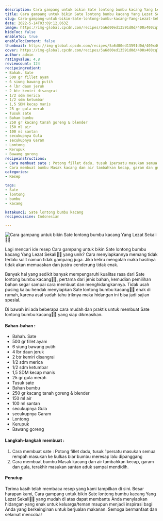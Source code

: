 ```yaml
---
description: Cara gampang untuk bikin Sate lontong bumbu kacang Yang Lezat Sekali"
title: Cara gampang untuk bikin Sate lontong bumbu kacang Yang Lezat Sekali
slug: Cara-gampang-untuk-bikin-Sate-lontong-bumbu-kacang-Yang-Lezat-Sekali
date: 2022-5-14T03:09:12.063Z
image: https://img-global.cpcdn.com/recipes/5a6d00ed13591d0d/400x400cq70/photo.jpg
hideToc: false
enableToc: true
enableTocContent: false
thumbnail: https://img-global.cpcdn.com/recipes/5a6d00ed13591d0d/400x400cq70/photo.jpg
cover: https://img-global.cpcdn.com/recipes/5a6d00ed13591d0d/400x400cq70/photo.jpg
author: admin
ratingvalue: 4.8
reviewcount: 124
recipeingredient:
- Bahah. Sate
- 500 gr fillet ayam
- 6 siung bawang putih
- 4 lbr daun jeruk
- 2 btr kemiri disangrai
- 1/2 sdm merica
- 1/2 sdm ketumbar
- 1,5 SDM kecap manis
- 25 gr gula merah
- Tusuk sate
- Bahan bumbu
- 250 gr kacang tanah goreng & blender
- 150 ml air
- 100 ml santan
- secukupnya Gula
- secukupnya Garam
- Lontong
- Kerupuk
- Bawang goreng
recipeinstructions:
- Cara membuat sate : Potong fillet dadu, tusuk 1persatu masukan semua rempah masukan ke kulkas biar bumbu meresap lalu dipanggang
- Cara membuat bumbu Masak kacang dan air tambahkan kecap, garam dan gula, terakhir masukan santan aduk sampai mendidih.
categories:
- Resep

tags:
- Sate
- lontong
- bumbu
- kacang

katakunci: Sate lontong bumbu kacang
recipecuisine: Indonesian

---
```


![Cara gampang untuk bikin Sate lontong bumbu kacang Yang Lezat Sekali👩‍🍳](https://img-global.cpcdn.com/recipes/5a6d00ed13591d0d/400x400cq70/photo.jpg)

Lagi mencari ide resep Cara gampang untuk bikin Sate lontong bumbu kacang Yang Lezat Sekali👩‍🍳 yang unik? Cara menyiapkannya memang tidak terlalu sulit namun tidak gampang juga. Jika keliru mengolah maka hasilnya tidak akan memuaskan dan justru cenderung tidak enak.

Banyak hal yang sedikit banyak mempengaruhi kualitas rasa dari Sate lontong bumbu kacang👩‍🍳, pertama dari jenis bahan, kemudian pemilihan bahan segar sampai cara membuat dan menghidangkannya. Tidak usah pusing kalau hendak menyiapkan Sate lontong bumbu kacang👩‍🍳 enak di rumah, karena asal sudah tahu triknya maka hidangan ini bisa jadi sajian spesial.

Di bawah ini ada beberapa cara mudah dan praktis untuk membuat Sate lontong bumbu kacang👩‍🍳 yang siap dikreasikan.

<!--inarticleads1-->

#### Bahan-bahan :

- Bahah. Sate
- 500 gr fillet ayam
- 6 siung bawang putih
- 4 lbr daun jeruk
- 2 btr kemiri disangrai
- 1/2 sdm merica
- 1/2 sdm ketumbar
- 1,5 SDM kecap manis
- 25 gr gula merah
- Tusuk sate
- Bahan bumbu
- 250 gr kacang tanah goreng & blender
- 150 ml air
- 100 ml santan
- secukupnya Gula
- secukupnya Garam
- Lontong
- Kerupuk
- Bawang goreng

<!--inarticleads2-->

#### Langkah-langkah membuat :

1. Cara membuat sate : Potong fillet dadu, tusuk 1persatu masukan semua rempah masukan ke kulkas biar bumbu meresap lalu dipanggang
1. Cara membuat bumbu Masak kacang dan air tambahkan kecap, garam dan gula, terakhir masukan santan aduk sampai mendidih.

#### Penutup

Terima kasih telah membaca resep yang kami tampilkan di sini. Besar harapan kami, Cara gampang untuk bikin Sate lontong bumbu kacang Yang Lezat Sekali👩‍🍳 yang mudah di atas dapat membantu Anda menyiapkan hidangan yang enak untuk keluarga/teman maupun menjadi inspirasi bagi Anda yang berkeinginan untuk berjualan makanan. Semoga bermanfaat dan selamat mencoba!